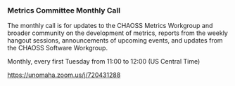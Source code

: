 ### Metrics Committee Monthly Call

The monthly call is for updates to the CHAOSS Metrics Workgroup and broader community on the development of metrics, reports from the weekly hangout sessions, announcements of upcoming events, and updates from the CHAOSS Software Workgroup.

Monthly, every first Tuesday from 11:00 to 12:00 (US Central Time)

https://unomaha.zoom.us/j/720431288
